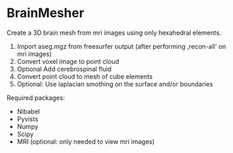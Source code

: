 # BrainMesher

Create a 3D brain mesh from mri images using only hexahedral elements.

1. Import aseg.mgz from freesurfer output (after performing ,recon-all' on mri images)
2. Convert voxel image to point cloud
3. Optional Add cerebrospinal fluid
4. Convert point cloud to mesh of cube elements
5. Optional: Use laplacian smothing on the surface and/or boundaries

Required packages:
- Nibabel
- Pyvists
- Numpy
- Scipy
- MRI (optional: only needed to view mri images)
